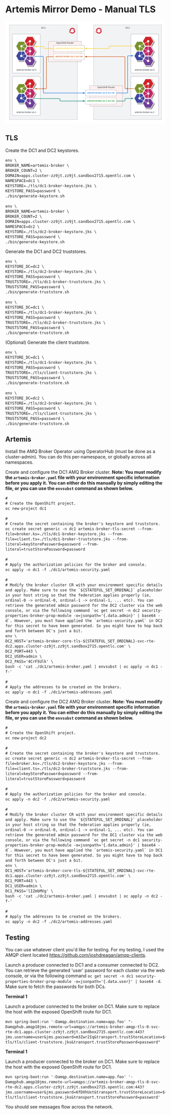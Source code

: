 # Artemis Mirror Demo - Manual TLS

![Artemis Mirror Demo - Manual TLS - Architecture](img/architecture.png)

## TLS

Create the DC1 and DC2 keystores.

```
env \
BROKER_NAME=artemis-broker \
BROKER_COUNT=2 \
DOMAIN=apps.cluster-zz9jt.zz9jt.sandbox2715.opentlc.com \
NAMESPACE=dc1 \
KEYSTORE=./tls/dc1-broker-keystore.jks \
KEYSTORE_PASS=password \
./bin/generate-keystore.sh

env \
BROKER_NAME=artemis-broker \
BROKER_COUNT=2 \
DOMAIN=apps.cluster-zz9jt.zz9jt.sandbox2715.opentlc.com \
NAMESPACE=dc2 \
KEYSTORE=./tls/dc2-broker-keystore.jks \
KEYSTORE_PASS=password \
./bin/generate-keystore.sh
```

Generate the DC1 and DC2 truststores.

```
env \
KEYSTORE_DC=dc2 \
KEYSTORE=./tls/dc2-broker-keystore.jks \
KEYSTORE_PASS=password \
TRUSTSTORE=./tls/dc1-broker-truststore.jks \
TRUSTSTORE_PASS=password \
./bin/generate-truststore.sh

env \
KEYSTORE_DC=dc1 \
KEYSTORE=./tls/dc1-broker-keystore.jks \
KEYSTORE_PASS=password \
TRUSTSTORE=./tls/dc2-broker-truststore.jks \
TRUSTSTORE_PASS=password \
./bin/generate-truststore.sh
```

(Optional) Generate the client truststore.

```
env \
KEYSTORE_DC=dc1 \
KEYSTORE=./tls/dc1-broker-keystore.jks \
KEYSTORE_PASS=password \
TRUSTSTORE=./tls/client-truststore.jks \
TRUSTSTORE_PASS=password \
./bin/generate-truststore.sh

env \
KEYSTORE_DC=dc2 \
KEYSTORE=./tls/dc2-broker-keystore.jks \
KEYSTORE_PASS=password \
TRUSTSTORE=./tls/client-truststore.jks \
TRUSTSTORE_PASS=password \
./bin/generate-truststore.sh
```

## Artemis

Install the AMQ Broker Operator using OperatorHub (must be done as a cluster-admin). You can do this per-namespace, or globally across all namespaces.

Create and configure the DC1 AMQ Broker cluster. __Note: You must modify the `artemis-broker.yaml` file with your environment specific information before you apply it. You can either do this manually by simply editing the file, or you can use the `envsubst` command as shown below.__

```
#
# Create the OpenShift project.
oc new-project dc1

#
# Create the secret containing the broker's keystore and truststore.
oc create secret generic -n dc1 artemis-broker-tls-secret --from-file=broker.ks=./tls/dc1-broker-keystore.jks --from-file=client.ts=./tls/dc1-broker-truststore.jks --from-literal=keyStorePassword=password --from-literal=trustStorePassword=password

#
# Apply the authorization policies for the broker and console.
oc apply -n dc1 -f ./dc1/artemis-security.yaml

#
# Modify the broker cluster CR with your environment specific details and apply. Make sure to use the `${STATEFUL_SET_ORDINAL}` placeholder in your host string so that the federation applies properly (ie, ordinal-0 -> ordinal-0, ordinal-1 -> ordinal-1, ... etc). You can retrieve the generated admin password for the DC2 cluster via the web console, or via the following command `oc get secret -n dc2 security-properties-broker-prop-module -o=jsonpath='{.data.admin}' | base64 -d`. However, you must have applied the `artemis-security.yaml` in DC2 for this secret to have been generated. So you might have to hop back and forth between DC's just a bit.
env \
DC2_HOST='artemis-broker-core-tls-${STATEFUL_SET_ORDINAL}-svc-rte-dc2.apps.cluster-zz9jt.zz9jt.sandbox2715.opentlc.com' \
DC2_PORT=443 \
DC2_USER=admin \
DC2_PASS='4CrF5Ulk' \
bash -c 'cat ./dc1/artemis-broker.yaml | envsubst | oc apply -n dc1 -f-'

#
# Apply the addresses to be created on the brokers.
oc apply -n dc1 -f ./dc1/artemis-addresses.yaml
```

Create and configure the DC2 AMQ Broker cluster. __Note: You must modify the `artemis-broker.yaml` file with your environment specific information before you apply it. You can either do this manually by simply editing the file, or you can use the `envsubst` command as shown below.__

```
#
# Create the OpenShift project.
oc new-project dc2

#
# Create the secret containing the broker's keystore and truststore.
oc create secret generic -n dc2 artemis-broker-tls-secret --from-file=broker.ks=./tls/dc2-broker-keystore.jks --from-file=client.ts=./tls/dc2-broker-truststore.jks --from-literal=keyStorePassword=password --from-literal=trustStorePassword=password

#
# Apply the authorization policies for the broker and console.
oc apply -n dc2 -f ./dc2/artemis-security.yaml

#
# Modify the broker cluster CR with your environment specific details and apply. Make sure to use the `${STATEFUL_SET_ORDINAL}` placeholder in your host string so that the federation applies properly (ie, ordinal-0 -> ordinal-0, ordinal-1 -> ordinal-1, ... etc). You can retrieve the generated admin password for the DC1 cluster via the web console, or via the following command `oc get secret -n dc1 security-properties-broker-prop-module -o=jsonpath='{.data.admin}' | base64 -d`. However, you must have applied the `artemis-security.yaml` in DC1 for this secret to have been generated. So you might have to hop back and forth between DC's just a bit.
env \
DC1_HOST='artemis-broker-core-tls-${STATEFUL_SET_ORDINAL}-svc-rte-dc1.apps.cluster-zz9jt.zz9jt.sandbox2715.opentlc.com' \
DC1_PORT=443 \
DC1_USER=admin \
DC1_PASS='lIZmbMVg' \
bash -c 'cat ./dc2/artemis-broker.yaml | envsubst | oc apply -n dc2 -f-'

#
# Apply the addresses to be created on the brokers.
oc apply -n dc2 -f ./dc2/artemis-addresses.yaml
```

## Testing

You can use whatever client you'd like for testing. For my testing, I used the AMQP client located https://github.com/joshdreagan/amqp-clients.

Launch a producer connected to DC1 and a consumer connected to DC2. You can retrieve the generated 'user' password for each cluster via the web console, or via the following command `oc get secret -n dc1 security-properties-broker-prop-module -o=jsonpath='{.data.user}' | base64 -d`. Make sure to fetch the passwords for both DCs.

__Terminal 1__


Launch a producer connected to the broker on DC1. Make sure to replace the host with the exposed OpenShift route for DC1.

```
mvn spring-boot:run '-Damqp.destination.name=app.foo' "-Damqphub.amqp10jms.remote-url=amqps://artemis-broker-amqp-tls-0-svc-rte-dc1.apps.cluster-zz9jt.zz9jt.sandbox2715.opentlc.com:443?jms.username=user&jms.password=m3Zwr2Iq&transport.trustStoreLocation=${ABS_PROJECT_ROOT}/manual-tls/tls/client-truststore.jks&transport.trustStorePassword=password"
```

__Terminal 1__


Launch a producer connected to the broker on DC1. Make sure to replace the host with the exposed OpenShift route for DC1.

```
mvn spring-boot:run '-Damqp.destination.name=app.foo' '-Damqphub.amqp10jms.remote-url=amqps://artemis-broker-amqp-tls-0-svc-rte-dc2.apps.cluster-zz9jt.zz9jt.sandbox2715.opentlc.com:443?jms.username=user&jms.password=6fDXhUxt&transport.trustStoreLocation=${ABS_PROJECT_ROOT}/manual-tls/tls/client-truststore.jks&transport.trustStorePassword=password'
```

You should see messages flow across the network.
